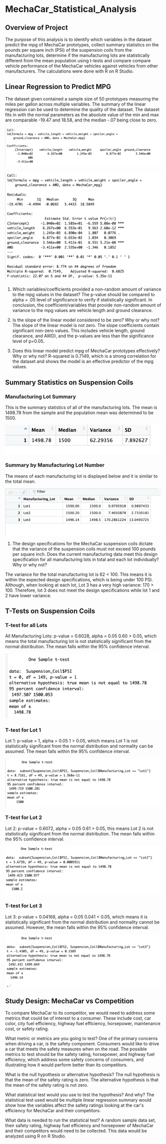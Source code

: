# MechaCar_Statistical_Analysis

## Overview of Project
The purpose of this analysis is to identify which variables in the dataset predict the mpg of MechaCar prototypes, collect summary statistics on the pounds per square inch (PSI) of the suspension coils from the manufacturing lots, determine if the manufacturing lots are statistically different from the mean population using t-tests and compare compare vehicle performance of the MechaCar vehicles against vehicles from other manufacturers. The calculations were done with R on R Studio.

## Linear Regression to Predict MPG
 The dataset given contained a sample size of 50 prototypes measuring the miles per gallon across multiple variables. The summary of the linear regression can be used to determine the quality of the dataset. The dataset fits in with the normal parameters as the absolute value of the min and max are comparable -19.47 and 18.58, and the median -.07 being close to zero.

![linear_regression](Resources/linear_regression.png)

![linear_regression_summary](Resources/linear_regression_summary.png)
 
 1. Which variables/coefficients provided a non-random amount of variance to the mpg values in the dataset?
 The p-value should be compared to alpha = .05 level of significance to verify if statistically significant. In conclusion, the coefficient/variables that provide non-random amount of variance to the mpg values are vehicle length and ground clearance.
 
 2. Is the slope of the linear model considered to be zero? Why or why not?
 The slope of the linear model is not zero. The slope coefficients contain significant non-zero values. This includes vehicle length, ground clearance, and AWD), and the p-values are less than the significance level of p=0.05.
 
 3. Does this linear model predict mpg of MechaCar prototypes effectively? Why or why not?
 R-squared is 0.7149, which is a strong correlation for the dataset and shows the model is an effective predictor of the mpg values.
 
 
 ## Summary Statistics on Suspension Coils
### Manufacturing Lot Summary
This is the summary statistics of all of the manufacturing lots. The mean is 1498.78 from the sample and the population mean was determined to be 1500.

![manufacturing_lot_summary](Resources/manufacturing_lot_summary.png) 

### Summary by Manufacturing Lot Number
The means of each manufacturing lot is displayed below and it is similar to the total mean.

![manufacturing_lot_no_summary](Resources/manufacturing_lot_no_summary.png) 

1. The design specifications for the MechaCar suspension coils dictate that the variance of the suspension coils must not exceed 100 pounds per square inch. Does the current manufacturing data meet this design specification for all manufacturing lots in total and each lot individually? Why or why not?

The variance for the total manufacturing lot is 62 < 100. This means it is within the expected design specifications, which is being under 100 PSI. Although, when looking at each lot, Lot 3 has a very high variance: 170 > 100. Therefore, lot 3 does not meet the design specifications while lot 1 and 2 have lower variance.


## T-Tests on Suspension Coils
### T-test for all Lots
All Manufacturing Lots: p-value = 0.6028, alpha = 0.05
0.60 > 0.05, which means the total manufacturing lot is not statistically significant from the normal distribution. The mean falls within the 95% confidence interval.

![all_lots_t-test](Resources/all_lots_t-test.png) 

### T-test for Lot 1
Lot 1: p-value = 1, alpha = 0.05
1 > 0.05, which means Lot 1 is not statistically significant from the normal distribution and normality can be assumed. The mean falls within the 95% confidence interval.

![lot_1_t-test](Resources/lot_1_t-test.png) 

### T-test for Lot 2
Lot 2: p-value = 0.6072, alpha = 0.05
0.61 > 0.05, this means Lot 2 is not statistically significant from the normal distribution. The mean falls within the 95% confidence interval.

![lot_2_t-test](Resources/lot_2_t-test.png) 

### T-test for Lot 3
Lot 3: p-value = 0.04168, alpha = 0.05
0.041 < 0.05, which means it is statistically significant from the normal distribution and normality cannot be assumed. However, the mean falls within the 95% confidence interval.

![lot_3_t-test](Resources/lot_3_t-test.png) 

## Study Design: MechaCar vs Competition

To compare MechaCar to its competitor, we would need to address some metrics that could be of interest to a consumer. These include cost, car color, city fuel efficiency, highway fuel efficiency, horsepower, maintenance cost, or safety rating.

What metric or metrics are you going to test?
One of the primary concerns when driving a car, is the safety component. Consumers would like to drive a car that meets the safety measures when on the road. The possible metrics to test should be the safety rating, horsepower, and highway fuel efficiency, which address some safety concerns of consumers, and illustrating how it would perform better than its competitors.

What is the null hypothesis or alternative hypothesis?
The null hypothesis is that the mean of the safety rating is zero. The alternative hypothesis is that the mean of the safety rating is not zero.

What statistical test would you use to test the hypothesis? And why?
The statistical test used would be multiple linear regression summary would show how the variables affect the safety ratings looking at the car's efficiency for MechaCar and their competitors.

What data is needed to run the statistical test?
A random sample data set, their safety rating, highway fuel efficiency and horsepower of MechaCar and their competitors would need to be collected. This data would be analyzed using R on R Studio.
